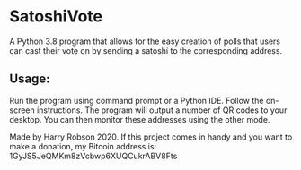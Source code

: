 # SatoshiVote
A Python 3.8 program that allows for the easy creation of polls that users can cast their vote on by sending a satoshi to the corresponding address.

## Usage:
Run the program using command prompt or a Python IDE. Follow the on-screen instructions. The program will output a number of QR codes to your desktop. You can then monitor these addresses using the other mode.

Made by Harry Robson 2020. If this project comes in handy and you want to make a donation, my Bitcoin address is: 1GyJS5JeQMKm8zVcbwp6XUQCukrABV8Fts
